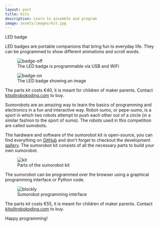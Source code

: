 ```yaml
---
layout: post
title: Kits
description: Learn to assemble and program
image: assets/images/kit.jpg
---
```


LED badge

LED badges are portable companions that bring fun to everyday life. They can be programmed to show different animations and scroll words.

<figure>
  <img src="{{ site.url }}/assets/images/badge-off.jpg" alt="badge-off">
  <figcaption>The LED badge is programmable via USB and WiFi</figcaption>
</figure>
<figure>
  <img src="{{ site.url }}/assets/images/badge-on.jpg" alt="badge-on">
  <figcaption>The LED badge showing an image</figcaption>
</figure>

The parts kit costs €40, it is meant for children of maker parents. Contact [kits@robokoding.com](#) to buy.

Sumorobots are an amazing way to learn the basics of programming and electronics in a fun and interactive way. Robot-sumo, or pepe-sumo, is a sport in which two robots attempt to push each other out of a circle (in a similar fashion to the sport of sumo). The robots used in this competition are called sumobots.

The hardware and software of the sumorobot kit is open-source, you can find everything on [GitHub](https://github.com/robokoding) and don't forget to checkout the development [gallery](https://goo.gl/photos/vJf1QYrnvfJTh55V8). The sumorobot kit consists of all the necessary parts to build your own sumorobot.

<figure>
  <img src="{{ site.url }}/assets/images/kit.jpg" alt="kit">
  <figcaption>Parts of the sumorobot kit</figcaption>
</figure>

The sumorobot can be programmed over the browser using a graphical programming interface or Python code.
<figure>
  <img src="{{ site.url }}/assets/images/blockly.jpg" alt="blockly">
  <figcaption>Sumorobot programming interface</figcaption>
</figure>

The parts kit costs €55, it is meant for children of maker parents. Contact [kits@robokoding.com](#) to buy.

Happy programming!
